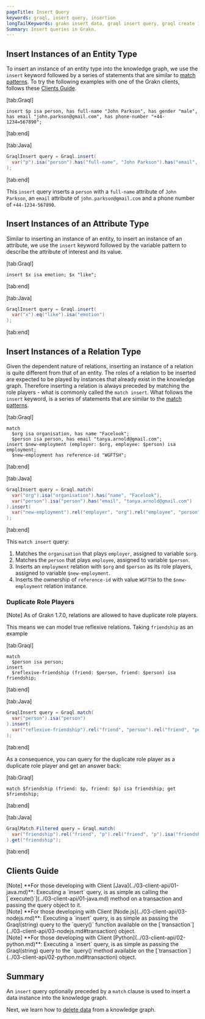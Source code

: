 ```yaml
---
pageTitle: Insert Query
keywords: graql, insert query, insertion
longTailKeywords: grakn insert data, graql insert query, graql create instances
Summary: Insert queries in Grakn.
---
```


## Insert Instances of an Entity Type
To insert an instance of an entity type into the knowledge graph, we use the `insert` keyword followed by a series of statements that are similar to [match patterns](../11-query/01-match-clause.md#match-instances-of-an-entity). To try the following examples with one of the Grakn clients, follows these [Clients Guide](#clients-guide).

<div class="tabs dark">

[tab:Graql]
```graql
insert $p isa person, has full-name "John Parkson", has gender "male", has email "john.parkson@gmail.com", has phone-number "+44-1234=567890";
```
[tab:end]

[tab:Java]
```java
GraqlInsert query = Graql.insert(
  var("p").isa("person").has("full-name", "John Parkson").has("email", "john.parkson@gmail.com").has("phone-number", "+44-1234-567890")
);
```
[tab:end]
</div>

This `insert` query inserts a `person` with a `full-name` attribute of `John Parkson`, an `email` attribute of `john.parkson@gmail.com` and a phone number of `+44-1234-567890`.

## Insert Instances of an Attribute Type
Similar to inserting an instance of an entity, to insert an instance of an attribute, we use the `insert` keyword followed by the variable pattern to describe the attribute of interest and its value.

<div class="tabs dark">

[tab:Graql]
```graql
insert $x isa emotion; $x "like";
```
[tab:end]

[tab:Java]
```java
GraqlInsert query = Graql.insert(
  var("x").eq("like").isa("emotion")
);
```
[tab:end]
</div>

## Insert Instances of a Relation Type
Given the dependent nature of relations, inserting an instance of a relation is quite different from that of an entity. The roles of a relation to be inserted are expected to be played by instances that already exist in the knowledge graph. Therefore inserting a relation is always preceded by matching the role players - what is commonly called the `match insert`. What follows the `insert` keyword, is a series of statements that are similar to the [match patterns](../11-query/01-match-clause.md#match-instances-of-a-relation).

<div class="tabs dark">

[tab:Graql]
```graql
match
  $org isa organisation, has name "Facelook";
  $person isa person, has email "tanya.arnold@gmail.com";
insert $new-employment (employer: $org, employee: $person) isa employment;
  $new-employment has reference-id "WGFTSH";
```
[tab:end]

[tab:Java]
```java
GraqlInsert query = Graql.match(
  var("org").isa("organisation").has("name", "Facelook"),
  var("person").isa("person").has("email", "tanya.arnold@gmail.com")
).insert(
  var("new-employment").rel("employer", "org").rel("employee", "person").has("reference-id", "WGFTSH").isa("employment")
);
```
[tab:end]
</div>

This `match insert` query:
1. Matches the `organisation` that plays `employer`, assigned to variable `$org`.
2. Matches the `person` that plays `employee`, assigned to variable `$person`.
3. Inserts an `employment` relation with `$org` and `$person` as its role players, assigned to variable `$new-employment`.
4. Inserts the ownership of `reference-id` with value `WGFTSH` to the `$new-employment` relation instance.

### Duplicate Role Players

<div class="note">
[Note]
As of Grakn 1.7.0, relations are allowed to have duplicate role players. 
</div>

This means we can model true reflexive relations. Taking `friendship` as an example

<div class="tabs dark">

[tab:Graql]
```graql
match
  $person isa person;
insert
  $reflexive-friendship (friend: $person, friend: $person) isa friendship;
```
[tab:end]

[tab:Java]
```java
GraqlInsert query = Graql.match(
  var("person").isa("person")
).insert(
  var("reflexive-friendship").rel("friend", "person").rel("friend", "person").isa("friendship")
);
```
[tab:end]
</div>

As a consequence, you can query for the duplicate role player as a duplicate role player and get an answer back:

<div class="tabs dark">

[tab:Graql]
```graql
match $friendship (friend: $p, friend: $p) isa friendship; get $friendship;
```
[tab:end]

[tab:Java]
```java
GraqlMatch.Filtered query = Graql.match(
  var("friendship").rel("friend", "p").rel("friend", "p").isa("friendship")
).get("friendship");
```
[tab:end]
</div>

## Clients Guide

<div class = "note">
[Note]
**For those developing with Client [Java](../03-client-api/01-java.md)**: Executing a `insert` query, is as simple as calling the [`execute()`](../03-client-api/01-java.md) method on a transaction and passing the query object to it.
</div>

<div class = "note">
[Note]
**For those developing with Client [Node.js](../03-client-api/03-nodejs.md)**: Executing a `insert` query, is as simple as passing the Graql(string) query to the `query()` function available on the [`transaction`](../03-client-api/03-nodejs.md#transaction) object.
</div>

<div class = "note">
[Note]
**For those developing with Client [Python](../03-client-api/02-python.md)**: Executing a `insert` query, is as simple as passing the Graql(string) query to the `query()`method available on the [`transaction`](../03-client-api/02-python.md#transaction) object.
</div>

## Summary
An `insert` query optionally preceded by a `match` clause is used to insert a data instance into the knowledge graph.

Next, we learn how to [delete data](../11-query/04-delete-query.md) from a knowledge graph.
